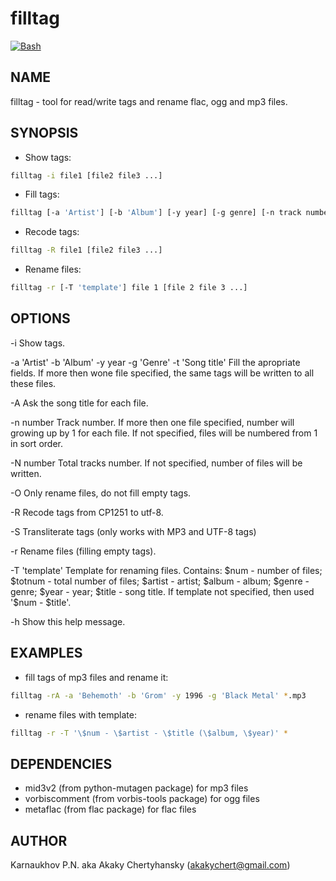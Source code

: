 # filltag

[![Bash](https://img.shields.io/badge/Shell-464646?style=flat-square&logo=zsh)](https://git.savannah.gnu.org/cgit/bash.git)

## NAME

filltag - tool for read/write tags and rename flac, ogg and mp3 files.

## SYNOPSIS

- Show tags:
```sh
filltag -i file1 [file2 file3 ...]
```

- Fill tags:
```sh
filltag [-a 'Artist'] [-b 'Album'] [-y year] [-g genre] [-n track number] [-N total tracks] [-t 'Song title'|-A] file1 [file2 file3 ...]
```

- Recode tags:
```sh
filltag -R file1 [file2 file3 ...]
```

- Rename files:
```sh
filltag -r [-T 'template'] file 1 [file 2 file 3 ...]
```

## OPTIONS

-i
	Show tags.

-a 'Artist'
-b 'Album'
-y year
-g 'Genre'
-t 'Song title'
	Fill the apropriate fields. If more then wone file specified, the
	same tags will be written to all these files.

-A
	Ask the song title for each file.

-n number
	Track number. If more then one file specified, number will growing
	up by 1 for each file. If not specified, files will be numbered
	from 1 in sort order.

-N number
	Total tracks number. If not specified, number of files will be
	written.

-O
	Only rename files, do not fill empty tags.

-R
	Recode tags from CP1251 to utf-8.

-S
	Transliterate tags (only works with MP3 and UTF-8 tags)

-r
	Rename files (filling empty tags).

-T 'template'
	Template for renaming files. Contains:
		\$num - number of files;
		\$totnum - total number of files;
		\$artist - artist;
		\$album - album;
		\$genre - genre;
		\$year - year;
		\$title - song title.
	If template not specified, then used '\$num - \$title'.

-h
	Show this help message.

## EXAMPLES
- fill tags of mp3 files and rename it:
```sh
filltag -rA -a 'Behemoth' -b 'Grom' -y 1996 -g 'Black Metal' *.mp3
```

- rename files with template:
```sh
filltag -r -T '\$num - \$artist - \$title (\$album, \$year)' *
```

## DEPENDENCIES
- mid3v2 (from python-mutagen package) for mp3 files
- vorbiscomment (from vorbis-tools package) for ogg files
- metaflac (from flac package) for flac files
	
## AUTHOR
Karnaukhov P.N. aka Akaky Chertyhansky (akakychert@gmail.com)
